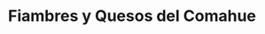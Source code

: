 ---
title: "Fiambres y Quesos del Comahue"
url: /cipolletti/fiambres-y-quesos-del-comahue/
shop: Käse
---